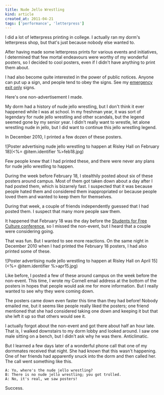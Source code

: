 ```yaml
---
title: Nude Jello Wrestling
kind: article
created_at: 2011-04-21
tags: ['performance', 'letterpress']
---
```


I did a lot of letterpress printing in college. I actually ran my dorm's
letterpress shop, but that's just because nobody else wanted to.

After having made some letterpress prints for various events and initiatives,
I determined that few mortal endeavours were worthy of my wonderful posters,
so I decided to cool posters, even if I didn't have anything to print them about.

I had also become quite interested in the power of public notices. Anyone can
put up a sign, and people tend to obey the signs. See my
[emergency exit only](/!/emergency-exit-only) signs.

Here's one non-advertisement I made.

My dorm had a history of nude jello wrestling, but I don't think it ever
happened while I was at school. In my freshman year, it was sort of legendary
for nude jello wrestling and other scandals, but the legend seemed gone by
my senior year. I didn't really want to wrestle, let alone wrestling nude
in jello, but I did want to continue this jello wrestling legend.

In December 2010, I printed a few dozen of these posters.

![Poster advertising nude jello wrestling to happen at Risley Hall on February 18](<%= @item.identifier %>feb18.jpg)

Few people knew that I had printed these, and there were never any plans for
nude jello wrestling to happen.

During the week before February 18, I stealthily posted about six of these
posters around campus. Most of them got taken down about a day after I had
posted them, which is bizarrely fast. I suspected that it was because people
hated them and considered them inappropriated or because people loved them
and wanted to keep them for themselves.

During that week, a couple of friends independently guessed that I had posted
them. I suspect that many more people saw them.

It happened that February 18 was the day before the
[Students for Free Culture conference](http://conf11.freeculture.org/),
so I missed the non-event, but I heard that a couple were considering going.

That was fun. But I wanted to see more reactions. On the same night in December
2010 when I had printed the February 18 posters, I had also printed some of these.

![Poster advertising nude jello wrestling to happen at Risley Hall on April 15](<%= @item.identifier %>apr15.jpg)

Like before, I posted a few of these around campus on the week before the
non-event. This time, I wrote my Cornell email address at the bottom of the posters
in hopes that people would ask me for more information. But I really wanted to see
why they were coming down.

The posters came down even faster this time than they had before! Nobody emailed me,
but it seems like people really liked the posters; one friend mentioned that she had
considered taking one down and keeping it but that she left it up so that others
would see it.

I actually forgot about the non-event and got there about half an hour late. That
is, I walked downstairs to my dorm lobby and looked around. I saw one male sitting
on a bench, but I didn't ask why he was there. Anticlimatic.

But I learned a few days later of a wonderful phone call that one of my dormmates
received that night. She had known that this wasn't happening. One of her friends had
apparently snuck into the dorm and then called her. The call went something like this.

    A: Yo, where's the nude jello wrestling?
    B: There is no nude jello wrestling; you got trolled.
    A: No, it's real, we saw posters!

Success.
